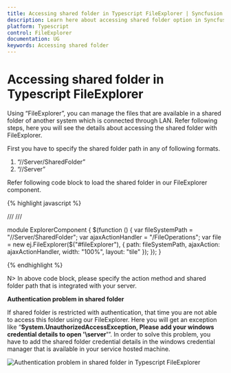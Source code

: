 ```yaml
---
title: Accessing shared folder in Typescript FileExplorer | Syncfusion
description: Learn here about accessing shared folder option in Syncfusion Essential Typescript FileExplorer Control, its elements, and more.
platform: Typescript
control: FileExplorer
documentation: UG
keywords: Accessing shared folder
---
```


# Accessing shared folder in Typescript FileExplorer

Using “FileExplorer”, you can manage the files that are available in a shared folder of another system which is connected through LAN. Refer following steps, here you will see the details about accessing the shared folder with FileExplorer. 

First you have to specify the shared folder path in any of following formats.

1. “//Server/SharedFolder”
2. “//Server”

Refer following code block to load the shared folder in our FileExplorer component.

   {% highlight javascript %}

/// <reference path="tsfiles/jquery.d.ts" />
/// <reference path="tsfiles/ej.web.all.d.ts" />

module ExplorerComponent {
    $(function () {
        var fileSystemPath = "//Server/SharedFolder";
        var ajaxActionHandler = "/FileOperations";
        var file = new ej.FileExplorer($("#fileExplorer"), {
            path: fileSystemPath,
            ajaxAction: ajaxActionHandler,
            width: "100%",
            layout: "tile"
        });
    });
}
    
 {% endhighlight %}


N> In above code block, please specify the action method and shared folder path that is integrated with your server.


**Authentication problem in shared folder**

If shared folder is restricted with authentication, that time you are not able to access this folder using our FileExplorer. Here you will get an exception like “**System.UnauthorizedAccessException, Please add your windows credential details to open '\\server\'**”. In order to solve this problem, you have to add the shared folder credential details in the windows credential manager that is available in your service hosted machine.

![Authentication problem in shared folder in Typescript FileExplorer](Accessingsharedfolder_images/Accessingsharedfolder_img1.jpeg)

